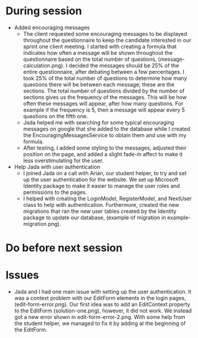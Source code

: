 # During session
- Added encouraging messages
    * The client requested some encouraging messages to be displayed throughout the questionnaire to keep the candidate interested in our sprint one client meeting. I started with creating a formula that indicates how often a message will be shown throughout the questionnaire based on the total number of questions, (message-calculation.png). I decided the messages should be 25% of the entire questionnaire, after debating between a few percentages. I took 25% of the total number of questions to determine how many questions there will be between each message; these are the sections. The total number of questions divided by the number of sections gives us the frequency of the messages. This will be how often these messages will appear, after how many questions. For example if the frequency is 5, then a message will appear every 5 questions on the fifth one.
    * Jada helped me with searching for some typical encouraging messages on google that she added to the database while I created the EncouragingMessagesService to obtain them and use with my formula. 
    * After testing, I added some styling to the messages, adjusted their position on the page, and added a slight fade-in affect to make it less overstimulating for the user.
- Help Jada with user authentication
    * I joined Jada on a call with Arian, our student helper, to try and set up the user authentication for the website. We set up Microsoft Identity package to make it easier to manage the user roles and permissions to the pages. 
    * I helped with creating the LoginModel, RegisterModel, and NextUser class to help with authentication. Furthermore, created the new migrations that ran the new user tables created by the Identity package to update our database, (example of migration in example-migration.png).

# Do before next session

# Issues
- Jada and I had one main issue with setting up the user authentication. It was a context problem with our EditForm elements in the login pages, (edit-form-error.png). Our first idea was to add an EditContext property to the EditForm (solution-one.png), however, it did not work. We instead got a new error shown in edit-form-error-2.png. With some help from the student helper, we managed to fix it by adding <DataAnnotationsValidator /> at the beginning of the EditForm. 